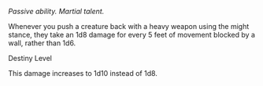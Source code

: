*Passive ability. Martial talent.*

Whenever you push a creature back with a heavy weapon using the might stance, they take an 1d8 damage for every 5 feet of movement blocked by a wall, rather than 1d6.

<div class="destiny-level">Destiny Level</div class="destiny-level">

This damage increases to 1d10 instead of 1d8.
